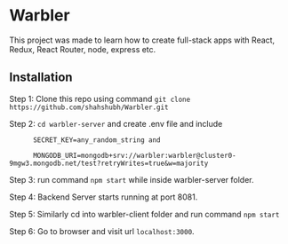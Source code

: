 # Warbler
 This project was made to learn how to create full-stack apps with React, Redux, React Router, node, express etc.
 
 ## Installation
 
 Step 1: Clone this repo using command `git clone https://github.com/shahshubh/Warbler.git`
 
 Step 2: `cd warbler-server` and create .env file and include 
 
          SECRET_KEY=any_random_string and            
          
          MONGODB_URI=mongodb+srv://warbler:warbler@cluster0-9mgw3.mongodb.net/test?retryWrites=true&w=majority
          
 Step 3: run command `npm start` while inside warbler-server folder.
 
 Step 4: Backend Server starts running at port 8081.
 
 Step 5: Similarly cd into warbler-client folder and run command `npm start`
 
 Step 6: Go to browser and visit url `localhost:3000`.

